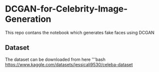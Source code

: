 # DCGAN-for-Celebrity-Image-Generation
This repo contans the notebook which generates fake faces using DCGAN

## Dataset
The dataset can be downloaded from here
'''bash
https://www.kaggle.com/datasets/jessicali9530/celeba-dataset

